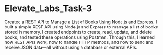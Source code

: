 # Elevate_Labs_Task-3
Created a REST API to Manage a List of Books Using Node.js and Express.
I built a simple REST API using Node.js and Express to manage a list of books stored in memory. I created endpoints to create, read, update, and delete books, and tested these operations using Postman. Through this, I learned how REST APIs work, how to handle HTTP methods, and how to send and receive JSON data—all without using a database or external APIs.
